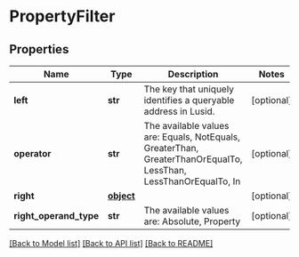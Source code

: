 # PropertyFilter

## Properties
Name | Type | Description | Notes
------------ | ------------- | ------------- | -------------
**left** | **str** | The key that uniquely identifies a queryable address in Lusid. | [optional] 
**operator** | **str** | The available values are: Equals, NotEquals, GreaterThan, GreaterThanOrEqualTo, LessThan, LessThanOrEqualTo, In | [optional] 
**right** | [**object**](.md) |  | [optional] 
**right_operand_type** | **str** | The available values are: Absolute, Property | [optional] 

[[Back to Model list]](../README.md#documentation-for-models) [[Back to API list]](../README.md#documentation-for-api-endpoints) [[Back to README]](../README.md)


